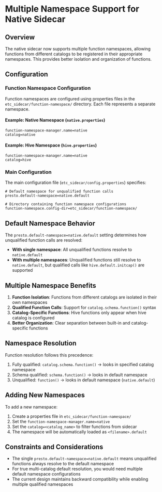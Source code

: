 # Multiple Namespace Support for Native Sidecar

## Overview

The native sidecar now supports multiple function namespaces, allowing functions from different catalogs to be registered in their appropriate namespaces. This provides better isolation and organization of functions.

## Configuration

### Function Namespace Configuration

Function namespaces are configured using properties files in the `etc_sidecar/function-namespace/` directory. Each file represents a separate namespace.

#### Example: Native Namespace (`native.properties`)
```properties
function-namespace-manager.name=native
catalog=native
```

#### Example: Hive Namespace (`hive.properties`) 
```properties
function-namespace-manager.name=native
catalog=hive
```

### Main Configuration

The main configuration file (`etc_sidecar/config.properties`) specifies:

```properties
# Default namespace for unqualified function calls
presto.default-namespace=native.default

# Directory containing function namespace configurations
function-namespace.config-dir=etc_sidecar/function-namespace/
```

## Default Namespace Behavior

The `presto.default-namespace=native.default` setting determines how unqualified function calls are resolved:

- **With single namespace**: All unqualified functions resolve to `native.default`
- **With multiple namespaces**: Unqualified functions still resolve to `native.default`, but qualified calls like `hive.default.initcap()` are supported

## Multiple Namespace Benefits

1. **Function Isolation**: Functions from different catalogs are isolated in their own namespaces
2. **Qualified Function Calls**: Support for `catalog.schema.function()` syntax
3. **Catalog-Specific Functions**: Hive functions only appear when hive catalog is configured
4. **Better Organization**: Clear separation between built-in and catalog-specific functions

## Namespace Resolution

Function resolution follows this precedence:
1. Fully qualified: `catalog.schema.function()` → looks in specified catalog namespace
2. Schema qualified: `schema.function()` → looks in default namespace 
3. Unqualified: `function()` → looks in default namespace (`native.default`)

## Adding New Namespaces

To add a new namespace:

1. Create a properties file in `etc_sidecar/function-namespace/`
2. Set the `function-namespace-manager.name=native` 
3. Set the `catalog=<catalog_name>` to filter functions from sidecar
4. The namespace will be automatically loaded as `<filename>.default`

## Constraints and Considerations

- The single `presto.default-namespace=native.default` means unqualified functions always resolve to the default namespace
- For true multi-catalog default resolution, you would need multiple default namespace configurations
- The current design maintains backward compatibility while enabling multiple qualified namespaces